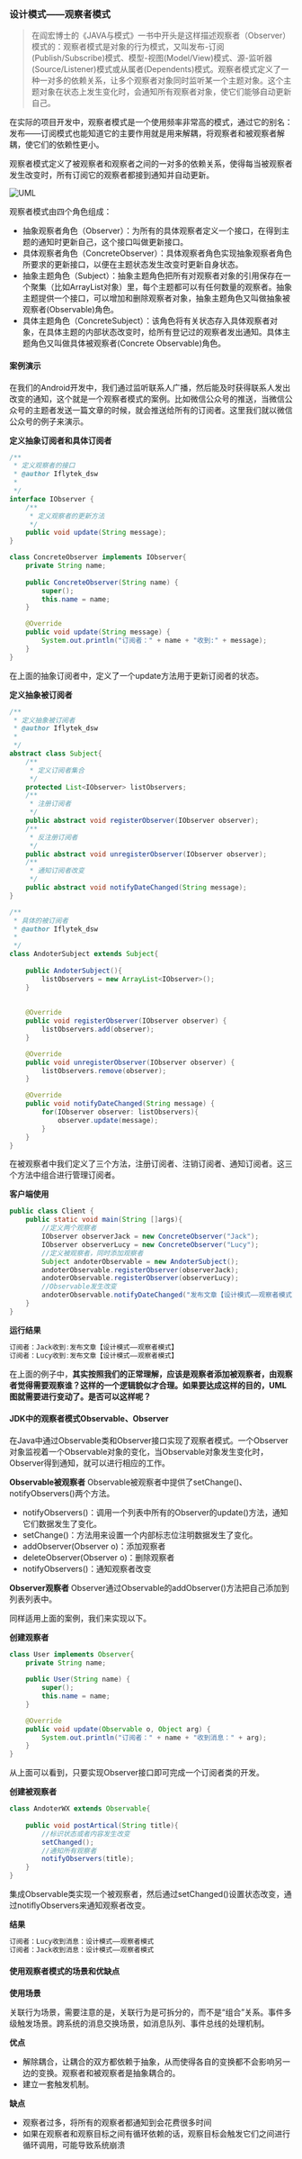 ### 设计模式——观察者模式
>在阎宏博士的《JAVA与模式》一书中开头是这样描述观察者（Observer）模式的：观察者模式是对象的行为模式，又叫发布-订阅(Publish/Subscribe)模式、模型-视图(Model/View)模式、源-监听器(Source/Listener)模式或从属者(Dependents)模式。观察者模式定义了一种一对多的依赖关系，让多个观察者对象同时监听某一个主题对象。这个主题对象在状态上发生变化时，会通知所有观察者对象，使它们能够自动更新自己。

在实际的项目开发中，观察者模式是一个使用频率非常高的模式，通过它的别名：发布——订阅模式也能知道它的主要作用就是用来解耦，将观察者和被观察者解耦，使它们的依赖性更小。

观察者模式定义了被观察者和观察者之间的一对多的依赖关系，使得每当被观察者发生改变时，所有订阅它的观察者都接到通知并自动更新。

![UML](https://github.com/dengshiwei/work-summary/blob/master/work-blog/Java%E5%9F%BA%E7%A1%80%E7%9F%A5%E8%AF%86/%E8%AE%BE%E8%AE%A1%E6%A8%A1%E5%BC%8F/%E8%A7%82%E5%AF%9F%E8%80%85%E6%A8%A1%E5%BC%8F/ObserverPattern.png)

观察者模式由四个角色组成：
- 抽象观察者角色（Observer）：为所有的具体观察者定义一个接口，在得到主题的通知时更新自己，这个接口叫做更新接口。
- 具体观察者角色（ConcreteObserver）：具体观察者角色实现抽象观察者角色所要求的更新接口，以便在主题状态发生改变时更新自身状态。
- 抽象主题角色（Subject）：抽象主题角色把所有对观察者对象的引用保存在一个聚集（比如ArrayList对象）里，每个主题都可以有任何数量的观察者。抽象主题提供一个接口，可以增加和删除观察者对象，抽象主题角色又叫做抽象被观察者(Observable)角色。
- 具体主题角色（ConcreteSubject）：该角色将有关状态存入具体观察者对象，在具体主题的内部状态改变时，给所有登记过的观察者发出通知。具体主题角色又叫做具体被观察者(Concrete Observable)角色。

#### 案例演示
在我们的Android开发中，我们通过监听联系人广播，然后能及时获得联系人发出改变的通知，这个就是一个观察者模式的案例。比如微信公众号的推送，当微信公众号的主题者发送一篇文章的时候，就会推送给所有的订阅者。这里我们就以微信公众号的例子来演示。

**定义抽象订阅者和具体订阅者**
```java
/**
 * 定义观察者的接口
 * @author Iflytek_dsw
 *
 */
interface IObserver {
	/**
	 * 定义观察者的更新方法
	 */
	public void update(String message);
}

class ConcreteObserver implements IObserver{
	private String name;
	
	public ConcreteObserver(String name) {
		super();
		this.name = name;
	}

	@Override
	public void update(String message) {
		System.out.println("订阅者：" + name + "收到:" + message);
	}
}
```
在上面的抽象订阅者中，定义了一个update方法用于更新订阅者的状态。

**定义抽象被订阅者**
```java
/**
 * 定义抽象被订阅者
 * @author Iflytek_dsw
 *
 */
abstract class Subject{
	/**
	 * 定义订阅者集合
	 */
	protected List<IObserver> listObservers;
	/**
	 * 注册订阅者
	 */
	public abstract void registerObserver(IObserver observer);
	/**
	 * 反注册订阅者
	 */
	public abstract void unregisterObserver(IObserver observer);
	/**
	 * 通知订阅者改变
	 */
	public abstract void notifyDateChanged(String message);
}

/**
 * 具体的被订阅者
 * @author Iflytek_dsw
 *
 */
class AndoterSubject extends Subject{
	
	public AndoterSubject(){
		listObservers = new ArrayList<IObserver>();
	}
	
	
	@Override
	public void registerObserver(IObserver observer) {
		listObservers.add(observer);
	}

	@Override
	public void unregisterObserver(IObserver observer) {
		listObservers.remove(observer);
	}

	@Override
	public void notifyDateChanged(String message) {
		for(IObserver observer: listObservers){
			observer.update(message);
		}
	}
}
```
在被观察者中我们定义了三个方法，注册订阅者、注销订阅者、通知订阅者。这三个方法中组合进行管理订阅者。

**客户端使用**
```java
public class Client {
	public static void main(String []args){
		//定义两个观察者
		IObserver observerJack = new ConcreteObserver("Jack");
		IObserver observerLucy = new ConcreteObserver("Lucy");
		//定义被观察者，同时添加观察者
		Subject andoterObservable = new AndoterSubject();
		andoterObservable.registerObserver(observerJack);
		andoterObservable.registerObserver(observerLucy);
		//Observable发生改变
		andoterObservable.notifyDateChanged("发布文章【设计模式——观察者模式】");
	}
}
```

**运行结果**
```java
订阅者：Jack收到:发布文章【设计模式——观察者模式】
订阅者：Lucy收到:发布文章【设计模式——观察者模式】
```
在上面的例子中，**其实按照我们的正常理解，应该是观察者添加被观察者，由观察者觉得需要观察谁？这样的一个逻辑貌似才合理。如果要达成这样的目的，UML图就需要进行变动了。是否可以这样呢？**

#### JDK中的观察者模式Observable、Observer
在Java中通过Observable类和Observer接口实现了观察者模式。一个Observer对象监视着一个Observable对象的变化，当Observable对象发生变化时，Observer得到通知，就可以进行相应的工作。

**Observable被观察者**
Observable被观察者中提供了setChange()、notifyObservers()两个方法。
- notifyObservers()：调用一个列表中所有的Observer的update()方法，通知它们数据发生了变化。
- setChange()：方法用来设置一个内部标志位注明数据发生了变化。
- addObserver(Observer o)：添加观察者
- deleteObserver(Observer o)：删除观察者
- notifyObservers()：通知观察者改变

**Observer观察者**
Observer通过Observable的addObserver()方法把自己添加到列表列表中。

同样适用上面的案例，我们来实现以下。

**创建观察者**
```java
class User implements Observer{
	private String name;
	
	public User(String name) {
		super();
		this.name = name;
	}

	@Override
	public void update(Observable o, Object arg) {
		System.out.println("订阅者：" + name + "收到消息：" + arg);
	}
}
```
从上面可以看到，只要实现Observer接口即可完成一个订阅者类的开发。

**创建被观察者**
```java
class AndoterWX extends Observable{
	
	public void postArtical(String title){
		//标识状态或者内容发生改变
		setChanged();
		//通知所有观察者
		notifyObservers(title);
	}
}
```
集成Observable类实现一个被观察者，然后通过setChanged()设置状态改变，通过notiflyObservers来通知观察者改变。

**结果**
```java
订阅者：Lucy收到消息：设计模式——观察者模式
订阅者：Jack收到消息：设计模式——观察者模式
```

#### 使用观察者模式的场景和优缺点

**使用场景**

关联行为场景，需要注意的是，关联行为是可拆分的，而不是“组合”关系。事件多级触发场景。跨系统的消息交换场景，如消息队列、事件总线的处理机制。

**优点**

- 解除耦合，让耦合的双方都依赖于抽象，从而使得各自的变换都不会影响另一边的变换。观察者和被观察者是抽象耦合的。 
- 建立一套触发机制。

**缺点**
- 观察者过多，将所有的观察者都通知到会花费很多时间
- 如果在观察者和观察目标之间有循环依赖的话，观察目标会触发它们之间进行循环调用，可能导致系统崩溃